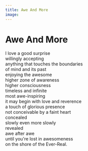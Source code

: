 ```yaml
---
title: Awe And More
image:
---
```


# Awe And More

<div class="aphorism-text">

I love a good surprise  <br/>
willingly accepting  <br/>
anything that touches the boundaries  <br/> 
of mind and its past   <br/>
enjoying the awesome  <br/>
higher zone of awareness  <br/>
higher consciousness  <br/>
timeless and infinite  <br/>
most awe-inspiring  <br/>
it may begin with love and reverence  <br/>
a touch of glorious presence  <br/>
not conceivable by a faint heart  <br/>
concealed  <br/>
slowly even more slowly  <br/>
revealed  <br/>
awe after awe  <br/>
until you're lost in awesomeness  <br/>
on the shore of the Ever-Real. <br/>

</div>
